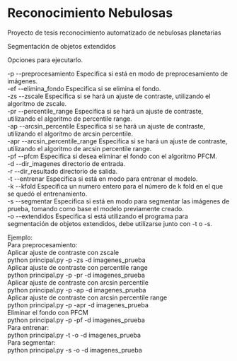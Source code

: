 # Reconocimiento Nebulosas
Proyecto de tesis reconocimiento automatizado de nebulosas planetarias

Segmentación de objetos extendidos  <br>

Opciones para ejecutarlo.  <br>

-p --preprocesamiento Especifica si está en modo de preprocesamiento de imágenes. <br>
-ef --elimina_fondo Especifica si se elimina el fondo.  <br>
-zs --zscale Especifica si se hará un ajuste de contraste, utilizando el algoritmo de zscale.  <br>
-pr --percentile_range Especifica si se hará un ajuste de contraste, utilizando el algoritmo de percentile range.  <br>
-ap --arcsin_percentile Especifica si se hará un ajuste de contraste, utilizando el algoritmo de arcsin percentile.  <br>
-apr --arcsin_percentile_range Especifica si se hará un ajuste de contraste, utilizando el algoritmo de arcsin percentile range.  <br>
-pf --pfcm Especifica si desea eliminar el fondo con el algoritmo PFCM.  <br>
-d --dir_imagenes directorio de entrada.  <br>
-r --dir_resultado directorio de salida.  <br>
-t --entrenar Especifica si está en modo para entrenar el modelo.  <br>
-k --kfold Especifica un numero entero para el número de k fold en el que se quedó el entrenamiento.  <br>
-s --segmentar Especifica si está en modo para segmentar las imágenes de prueba, tomando como base el modelo previamente creado.  <br>
-o --extendidos Especifica si está utilizando el programa para segmentación de objetos extendidos, debe utilizarse junto con -t o -s.  <br>

Ejemplo: <br>
Para preprocesamiento: <br>
Aplicar ajuste de contraste con zscale <br>
python principal.py -p -zs -d imagenes_prueba <br>
Aplicar ajuste de contraste con percentile range <br>
python principal.py -p -pr -d imagenes_prueba <br>
Aplicar ajuste de contraste con arcsin percentile <br>
python principal.py -p -ap -d imagenes_prueba <br>
Aplicar ajuste de contraste con arcsin percentile range<br>
python principal.py -p -apr -d imagenes_prueba <br>
Eliminar el fondo con PFCM<br>
python principal.py -p -pf -d imagenes_prueba <br>
Para entrenar: <br>
python principal.py -t -o -d imagenes_prueba <br>
Para segmentar: <br>
python principal.py -s -o -d imagenes_prueba <br>
